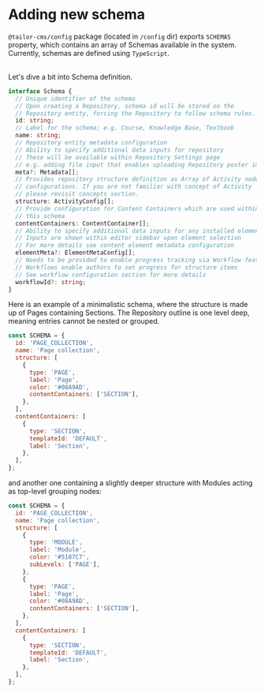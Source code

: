 # Adding new schema

`@tailor-cms/config` package (located in `/config` dir) exports `SCHEMAS`
property, which contains an array of Schemas available in the system.
Currently, schemas are defined using `TypeScript`.

\
Let's dive a bit into Schema definition.

```ts
interface Schema {
  // Unique identifier of the schema
  // Upon creating a Repository, schema id will be stored on the
  // Repository entity, forcing the Repository to follow schema rules.
  id: string;
  // Label for the schema; e.g. Course, Knowledge Base, Textbook
  name: string;
  // Repository entity metadata configuration
  // Ability to specify additional data inputs for repository
  // These will be available within Repository Settings page
  // e.g. adding file input that enables uploading Repository poster img
  meta?: Metadata[];
  // Provides repository structure definition as Array of Activity node
  // configurations. If you are not familiar with concept of Activity
  // please revisit concepts section.
  structure: ActivityConfig[];
  // Provide configuration for Content Containers which are used within
  // this schema
  contentContainers: ContentContainer[];
  // Ability to specify additional data inputs for any installed element
  // Inputs are shown within editor sidebar upon element selection
  // For more details see content element metadata configuration
  elementMeta?: ElementMetaConfig[];
  // Needs to be provided to enable progress tracking via Workflow feature
  // Workflows enable authors to set progress for structure items
  // See workflow configuration section for more details
  workflowId?: string;
}
```

Here is an example of a minimalistic schema, where the structure is made up of
Pages containing Sections. The Repository outline is one level deep, meaning
entries cannot be nested or grouped.

```js
const SCHEMA = {
  id: 'PAGE_COLLECTION',
  name: 'Page collection',
  structure: [
    {
      type: 'PAGE',
      label: 'Page',
      color: '#08A9AD',
      contentContainers: ['SECTION'],
    },
  ],
  contentContainers: [
    {
      type: 'SECTION',
      templateId: 'DEFAULT',
      label: 'Section',
    },
  ],
};
```

and another one containing a slightly deeper structure with Modules acting
as top-level grouping nodes:

```js
const SCHEMA = {
  id: 'PAGE_COLLECTION',
  name: 'Page collection',
  structure: [
    {
      type: 'MODULE',
      label: 'Module',
      color: '#5187C7',
      subLevels: ['PAGE'],
    },
    {
      type: 'PAGE',
      label: 'Page',
      color: '#08A9AD',
      contentContainers: ['SECTION'],
    },
  ],
  contentContainers: [
    {
      type: 'SECTION',
      templateId: 'DEFAULT',
      label: 'Section',
    },
  ],
};
```

